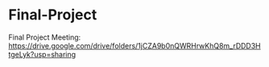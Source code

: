 ﻿# Final-Project


Final Project Meeting: https://drive.google.com/drive/folders/1jCZA9b0nQWRHrwKhQ8m_rDDD3HtgeLyk?usp=sharing
